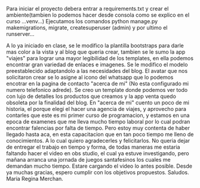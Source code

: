 Para iniciar el proyecto debera entrar a requirements.txt y crear el ambiente(tambien lo podemos hacer desde consola como se explico en el curso ...venv...)
Ejecutamos los comandos python manage.py makemigrations, migrate, createsuperuser (admin) y por ultimo el runserver...

A lo ya iniciado en clase, se le modifico la plantilla bootstraps para darle mas color a la vista y al blog que queria crear, tambien se le sumo la app "viajes" para lograr una mayor legibilidad de los templates, en ella podemos encontrar gran variedad de enlaces e imagenes.
Se le modifico el modelo preestablecido adaptandolo a las necesidades del blog. 
El avatar que nos solicitaron crear se lo asigne al icono del whatsapp que lo podemos encotrar en la pagina de contacto "acerca de mi" (No esta configurado mi numero telefonico adrede).
Se creo un template donde podemos ver todo con lujo de detalles los productos que creamos y la app venta quedo obsoleta por la finalidad del blog. 
En "acerca de mi" cuento un poco de mi historia, el porque elegi el hacer una agencia de viajes, y aprovecho para contarles que este es mi primer curso de programacion, y estamos en una epoca de examenes que me lleva mucho tiempo laboral por lo cual podran encontrar falencias por falta de tiempo. Pero estoy muy contenta de haber llegado hasta aca, en esta capacitacion que en tan poco tiempo me lleno de conocimientos. A lo cual quiero agradecerles y felicitarlos. 
No queria dejar de entregar el trabajo en tiempo y forma, de todas maneras me estaria faltando hacer el video en obs studio, el cual ya estuve investigando, pero mañana arranca una jornada de juegos santafesinos los cuales me demandan mucho tiempo. Estare cargando el video lo antes posible. 
Desde ya muchas gracias, espero cumplir con los objetivos propuestos. Saludos. 
Maria Regina Merchan. 
